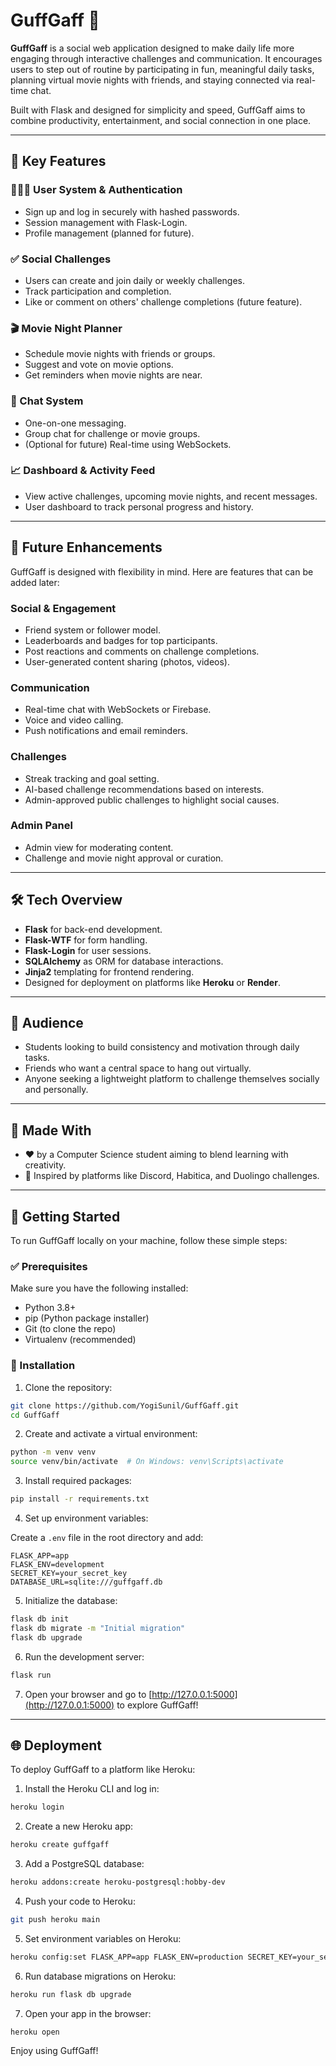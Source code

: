 # GuffGaff 🎉

**GuffGaff** is a social web application designed to make daily life more engaging through interactive challenges and communication. It encourages users to step out of routine by participating in fun, meaningful daily tasks, planning virtual movie nights with friends, and staying connected via real-time chat.

Built with Flask and designed for simplicity and speed, GuffGaff aims to combine productivity, entertainment, and social connection in one place.

---

## 🌟 Key Features

### 🧑‍🤝‍🧑 User System & Authentication
- Sign up and log in securely with hashed passwords.
- Session management with Flask-Login.
- Profile management (planned for future).

### ✅ Social Challenges
- Users can create and join daily or weekly challenges.
- Track participation and completion.
- Like or comment on others' challenge completions (future feature).

### 🎬 Movie Night Planner
- Schedule movie nights with friends or groups.
- Suggest and vote on movie options.
- Get reminders when movie nights are near.

### 💬 Chat System
- One-on-one messaging.
- Group chat for challenge or movie groups.
- (Optional for future) Real-time using WebSockets.

### 📈 Dashboard & Activity Feed
- View active challenges, upcoming movie nights, and recent messages.
- User dashboard to track personal progress and history.

---

## 🚧 Future Enhancements

GuffGaff is designed with flexibility in mind. Here are features that can be added later:

### Social & Engagement
- Friend system or follower model.
- Leaderboards and badges for top participants.
- Post reactions and comments on challenge completions.
- User-generated content sharing (photos, videos).

### Communication
- Real-time chat with WebSockets or Firebase.
- Voice and video calling.
- Push notifications and email reminders.

### Challenges
- Streak tracking and goal setting.
- AI-based challenge recommendations based on interests.
- Admin-approved public challenges to highlight social causes.

### Admin Panel
- Admin view for moderating content.
- Challenge and movie night approval or curation.

---

## 🛠️ Tech Overview

- **Flask** for back-end development.
- **Flask-WTF** for form handling.
- **Flask-Login** for user sessions.
- **SQLAlchemy** as ORM for database interactions.
- **Jinja2** templating for frontend rendering.
- Designed for deployment on platforms like **Heroku** or **Render**.

---

## 👥 Audience

- Students looking to build consistency and motivation through daily tasks.
- Friends who want a central space to hang out virtually.
- Anyone seeking a lightweight platform to challenge themselves socially and personally.

---


## 🙌 Made With

- ❤️ by a Computer Science student aiming to blend learning with creativity.
- 🧠 Inspired by platforms like Discord, Habitica, and Duolingo challenges.

---

## 🚀 Getting Started

To run GuffGaff locally on your machine, follow these simple steps:

### ✅ Prerequisites

Make sure you have the following installed:

- Python 3.8+
- pip (Python package installer)
- Git (to clone the repo)
- Virtualenv (recommended)

### 🧩 Installation

1. Clone the repository:

```bash
git clone https://github.com/YogiSunil/GuffGaff.git
cd GuffGaff
```

2. Create and activate a virtual environment:

```bash
python -m venv venv
source venv/bin/activate  # On Windows: venv\Scripts\activate
```

3. Install required packages:

```bash
pip install -r requirements.txt
```

4. Set up environment variables:

Create a `.env` file in the root directory and add:

```env
FLASK_APP=app
FLASK_ENV=development
SECRET_KEY=your_secret_key
DATABASE_URL=sqlite:///guffgaff.db
```

5. Initialize the database:

```bash
flask db init
flask db migrate -m "Initial migration"
flask db upgrade
```

6. Run the development server:

```bash
flask run
```

7. Open your browser and go to [http://127.0.0.1:5000](http://127.0.0.1:5000) to explore GuffGaff!

---

## 🌐 Deployment

To deploy GuffGaff to a platform like Heroku:

1. Install the Heroku CLI and log in:

```bash
heroku login
```

2. Create a new Heroku app:

```bash
heroku create guffgaff
```

3. Add a PostgreSQL database:

```bash
heroku addons:create heroku-postgresql:hobby-dev
```

4. Push your code to Heroku:

```bash
git push heroku main
```

5. Set environment variables on Heroku:

```bash
heroku config:set FLASK_APP=app FLASK_ENV=production SECRET_KEY=your_secret_key
```

6. Run database migrations on Heroku:

```bash
heroku run flask db upgrade
```

7. Open your app in the browser:

```bash
heroku open
```

Enjoy using GuffGaff!